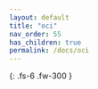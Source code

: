 ```yaml
---
layout: default
title: "oci"
nav_order: 55
has_children: true
permalink: /docs/oci
---
```


{: .fs-6 .fw-300 }
